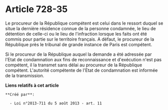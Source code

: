 # Article 728-35

Le procureur de la République compétent est celui dans le ressort duquel se situe la dernière résidence connue de la personne
condamnée, le lieu de détention de celle-ci ou le lieu de l'infraction lorsque les faits ont été commis pour partie sur le
territoire français. A défaut, le procureur de la République près le tribunal de grande instance de Paris est compétent. 

Si le procureur de la République auquel la demande a été adressée par l'Etat de condamnation aux fins de reconnaissance et
d'exécution n'est pas compétent, il la transmet sans délai au procureur de la République compétent. L'autorité compétente de
l'Etat de condamnation est informée de la transmission.

**Liens relatifs à cet article**

	**Créé par**:

	  - Loi n°2013-711 du 5 août 2013 - art. 11
